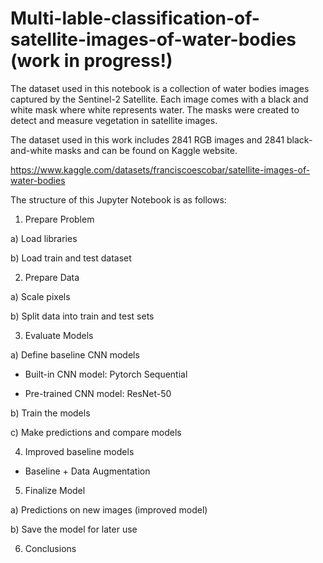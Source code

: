 # Multi-lable-classification-of-satellite-images-of-water-bodies (work in progress!)

The dataset used in this notebook is a collection of water bodies images captured by the Sentinel-2 Satellite. Each image comes with a 
black and white mask where white represents water. The masks were created to detect and measure vegetation in satellite images.

The dataset used in this work includes 2841 RGB images and 2841 black-and-white masks and can be found on Kaggle website.

https://www.kaggle.com/datasets/franciscoescobar/satellite-images-of-water-bodies

The structure of this Jupyter Notebook is as follows:

1. Prepare Problem

a) Load libraries

b) Load train and test dataset

2. Prepare Data

a) Scale pixels

b) Split data into train and test sets

3. Evaluate Models

a) Define baseline CNN models

- Built-in CNN model: Pytorch Sequential

- Pre-trained CNN model: ResNet-50

b) Train the models

c) Make predictions and compare models

4. Improved baseline models

- Baseline + Data Augmentation

5. Finalize Model

a) Predictions on new images (improved model)

b) Save the model for later use

6. Conclusions

